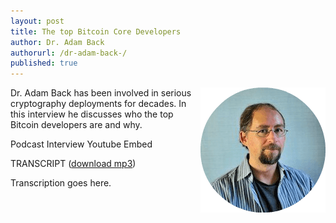 ```yaml
---
layout: post
title: The top Bitcoin Core Developers
author: Dr. Adam Back
authorurl: /dr-adam-back-/
published: true
---
```


<img src="/images/adam-back.png" alt="Dr. Adam Back" align="right">
<p>Dr. Adam Back has been involved in serious cryptography deployments for decades. In this interview he discusses who the top Bitcoin developers are and why.
<p>Podcast Interview Youtube Embed
<p>TRANSCRIPT (<a href="http://www.satoshisdeposition.com/podcast/BTCK-166-2015-09-08.mp3">download mp3</a>)
<p>Transcription goes here.